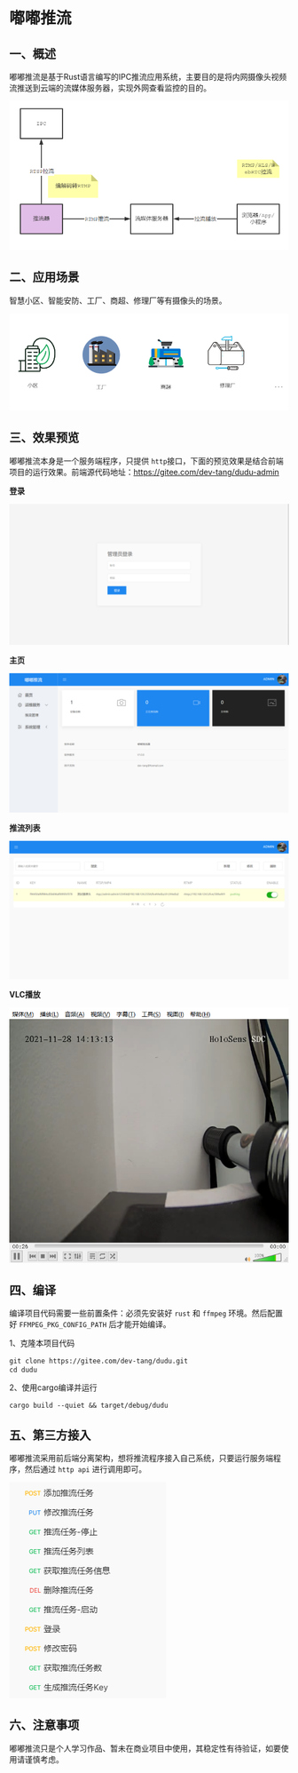 # 嘟嘟推流

## 一、概述

嘟嘟推流是基于Rust语言编写的IPC推流应用系统，主要目的是将内网摄像头视频流推送到云端的流媒体服务器，实现外网查看监控的目的。

![image-20211128124046596](./static/images/image-20211128124046596.png)

## 二、应用场景

智慧小区、智能安防、工厂、商超、修理厂等有摄像头的场景。

![image-20211128133137398](./static/images/image-20211128133137398.png)

## 三、效果预览

嘟嘟推流本身是一个服务端程序，只提供 `http`接口，下面的预览效果是结合前端项目的运行效果。前端源代码地址：https://gitee.com/dev-tang/dudu-admin

**登录**

![image-20211128134901762](./static/images/image-20211128134901762.png)

**主页**

![image-20211128135100308](./static/images/image-20211128135100308.png)

**推流列表**

![image-20211128141043543](./static/images/image-20211128135241025.png)

**VLC播放**

![image-20211128141338344](./static/images/image-20211128141338344.png)

## 四、编译

编译项目代码需要一些前置条件：必须先安装好 `rust` 和 `ffmpeg` 环境。然后配置好 `FFMPEG_PKG_CONFIG_PATH` 后才能开始编译。

1、克隆本项目代码

``` shell
git clone https://gitee.com/dev-tang/dudu.git
cd dudu
```

2、使用cargo编译并运行

``` shell
cargo build --quiet && target/debug/dudu
```



## 五、第三方接入

嘟嘟推流采用前后端分离架构，想将推流程序接入自己系统，只要运行服务端程序，然后通过 `http api` 进行调用即可。

![image-20211128190330160](./static/images/image-20211128190330160.png)

## 六、注意事项

嘟嘟推流只是个人学习作品、暂未在商业项目中使用，其稳定性有待验证，如要使用请谨慎考虑。
